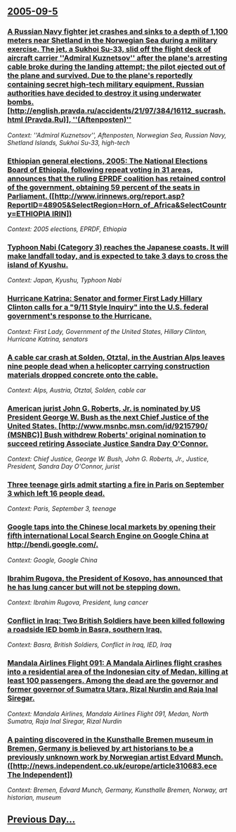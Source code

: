 ## [2005-09-5](/news/2005/09/5/index.md)

### [ A Russian Navy fighter jet crashes and sinks to a depth of 1,100 meters near Shetland in the Norwegian Sea during a military exercise. The jet, a Sukhoi Su-33, slid off the flight deck of aircraft carrier ''Admiral Kuznetsov'' after the plane's arresting cable broke during the landing attempt; the pilot ejected out of the plane and survived. Due to the plane's reportedly containing secret high-tech military equipment, Russian authorities have decided to destroy it using underwater bombs. [http://english.pravda.ru/accidents/21/97/384/16112_sucrash.html (Pravda.Ru)], ''(Aftenposten)''](/news/2005/09/5/a-russian-navy-fighter-jet-crashes-and-sinks-to-a-depth-of-1-100-meters-near-shetland-in-the-norwegian-sea-during-a-military-exercise-the.md)
_Context: ''Admiral Kuznetsov'', Aftenposten, Norwegian Sea, Russian Navy, Shetland Islands, Sukhoi Su-33, high-tech_

### [ Ethiopian general elections, 2005: The National Elections Board of Ethiopia, following repeat voting in 31 areas, announces that the ruling EPRDF coalition has retained control of the government, obtaining 59 percent of the seats in Parliament. ([http://www.irinnews.org/report.asp?ReportID=48905&SelectRegion=Horn_of_Africa&SelectCountry=ETHIOPIA IRIN])](/news/2005/09/5/ethiopian-general-elections-2005-the-national-elections-board-of-ethiopia-following-repeat-voting-in-31-areas-announces-that-the-ruling.md)
_Context: 2005 elections, EPRDF, Ethiopia_

### [ Typhoon Nabi (Category 3) reaches the Japanese coasts. It will make landfall today, and is expected to take 3 days to cross the island of Kyushu. ](/news/2005/09/5/typhoon-nabi-category-3-reaches-the-japanese-coasts-it-will-make-landfall-today-and-is-expected-to-take-3-days-to-cross-the-island-of-k.md)
_Context: Japan, Kyushu, Typhoon Nabi_

### [ Hurricane Katrina: Senator and former First Lady Hillary Clinton calls for a "9/11 Style Inquiry" into the U.S. federal government's response to the Hurricane. ](/news/2005/09/5/hurricane-katrina-senator-and-former-first-lady-hillary-clinton-calls-for-a-9-11-style-inquiry-into-the-u-s-federal-government-s-respon.md)
_Context: First Lady, Government of the United States, Hillary Clinton, Hurricane Katrina, senators_

### [ A cable car crash at Solden, Otztal, in the Austrian Alps leaves nine people dead when a helicopter carrying construction materials dropped concrete onto the cable. ](/news/2005/09/5/a-cable-car-crash-at-saplden-atztal-in-the-austrian-alps-leaves-nine-people-dead-when-a-helicopter-carrying-construction-materials-dropp.md)
_Context: Alps, Austria, Otztal, Solden, cable car_

### [ American jurist John G. Roberts, Jr. is nominated by US President George W. Bush as the next Chief Justice of the United States. [http://www.msnbc.msn.com/id/9215790/ (MSNBC)]  Bush withdrew Roberts' original nomination to succeed retiring Associate Justice Sandra Day O'Connor.](/news/2005/09/5/american-jurist-john-g-roberts-jr-is-nominated-by-us-president-george-w-bush-as-the-next-chief-justice-of-the-united-states-http-ww.md)
_Context: Chief Justice, George W. Bush, John G. Roberts, Jr., Justice, President, Sandra Day O'Connor, jurist_

### [ Three teenage girls admit starting a fire in Paris on September 3 which left 16 people dead. ](/news/2005/09/5/three-teenage-girls-admit-starting-a-fire-in-paris-on-september-3-which-left-16-people-dead.md)
_Context: Paris, September 3, teenage_

### [ Google taps into the Chinese local markets by opening their fifth international Local Search Engine on Google China at http://bendi.google.com/. ](/news/2005/09/5/google-taps-into-the-chinese-local-markets-by-opening-their-fifth-international-local-search-engine-on-google-china-at-http-bendi-google.md)
_Context: Google, Google China_

### [ Ibrahim Rugova, the President of Kosovo, has announced that he has lung cancer but will not be stepping down. ](/news/2005/09/5/ibrahim-rugova-the-president-of-kosovo-has-announced-that-he-has-lung-cancer-but-will-not-be-stepping-down.md)
_Context: Ibrahim Rugova, President, lung cancer_

### [ Conflict in Iraq: Two British Soldiers have been killed following a roadside IED bomb in Basra, southern Iraq. ](/news/2005/09/5/conflict-in-iraq-two-british-soldiers-have-been-killed-following-a-roadside-ied-bomb-in-basra-southern-iraq.md)
_Context: Basra, British Soldiers, Conflict in Iraq, IED, Iraq_

### [ Mandala Airlines Flight 091: A Mandala Airlines flight crashes into a residential area of the Indonesian city of Medan, killing at least 100 passengers. Among the dead are the governor and former governor of Sumatra Utara, Rizal Nurdin and Raja Inal Siregar. ](/news/2005/09/5/mandala-airlines-flight-091-a-mandala-airlines-flight-crashes-into-a-residential-area-of-the-indonesian-city-of-medan-killing-at-least-10.md)
_Context: Mandala Airlines, Mandala Airlines Flight 091, Medan, North Sumatra, Raja Inal Siregar, Rizal Nurdin_

### [ A painting discovered in the Kunsthalle Bremen museum in Bremen, Germany is believed by art historians to be a previously unknown work by Norwegian artist Edvard Munch. ([http://news.independent.co.uk/europe/article310683.ece The Independent])](/news/2005/09/5/a-painting-discovered-in-the-kunsthalle-bremen-museum-in-bremen-germany-is-believed-by-art-historians-to-be-a-previously-unknown-work-by-n.md)
_Context: Bremen, Edvard Munch, Germany, Kunsthalle Bremen, Norway, art historian, museum_

## [Previous Day...](/news/2005/09/4/index.md)


